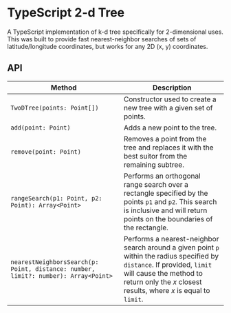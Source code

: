 # TypeScript 2-d Tree

A TypeScript implementation of k-d tree specifically for 2-dimensional uses. This was built to provide fast nearest-neighbor searches of sets of latitude/longitude coordinates, but works for any 2D (x, y) coordinates.

## API

| Method                                                                             | Description                                                                                                                                                                                                              |
| ---------------------------------------------------------------------------------- | ------------------------------------------------------------------------------------------------------------------------------------------------------------------------------------------------------------------------ |
| `TwoDTree(points: Point[])`                                                        | Constructor used to create a new tree with a given set of points.                                                                                                                                                        |
| `add(point: Point)`                                                                | Adds a new point to the tree.                                                                                                                                                                                            |
| `remove(point: Point)`                                                             | Removes a point from the tree and replaces it with the best suitor from the remaining subtree.                                                                                                                           |
| `rangeSearch(p1: Point, p2: Point): Array<Point>`                                  | Performs an orthogonal range search over a rectangle specified by the points `p1` and `p2`. This search is inclusive and will return points on the boundaries of the rectangle.                                          |
| `nearestNeighborsSearch(p: Point, distance: number, limit?: number): Array<Point>` | Performs a nearest-neighbor search around a given point `p` within the radius specified by `distance`. If provided, `limit` will cause the method to return only the _x_ closest results, where _x_ is equal to `limit`. |
